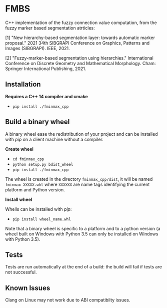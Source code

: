 FMBS
==============

C++ implementation of the fuzzy connection value computation, from the fuzzy marker based segmentation atrticles:

[1] "New hierarchy-based segmentation layer: towards automatic marker proposal." 2021 34th SIBGRAPI Conference on Graphics, Patterns and Images (SIBGRAPI). IEEE, 2021.

[2] "Fuzzy-marker-based segmentation using hierarchies." International Conference on Discrete Geometry and Mathematical Morphology. Cham: Springer International Publishing, 2021.


Installation
------------

**Requires a C++ 14 compiler and cmake**

 - `pip install ./fminmax_cpp`

Build a binary wheel
--------------------
 
A binary wheel ease the redistribution of your project and can be installed with *pip* on a client machine without a compiler.

**Create wheel**

 - `cd fminmax_cpp`
 - `python setup.py bdist_wheel`
 - `pip install ./fminmax_cpp`
 
 The wheel is created in the directory `fminmax_cpp/dist`, it will be named `fminmax-XXXXX.whl` where `XXXXXX` are name tags identifying the current platform and Python version. 
 
**Install wheel**
 
Whells can be installed with *pip*:
 
 - `pip install wheel_name.whl`
 
 Note that a binary wheel is specific to a platform and to a python version (a wheel built on Windows with Python 3.5 can only be installed on Windows with Python 3.5).

Tests
-----

Tests are run automatically at the end of a build: the build will fail if tests are not successful. 

Known Issues
------------

Clang on Linux may not work due to ABI compatibilty issues.
